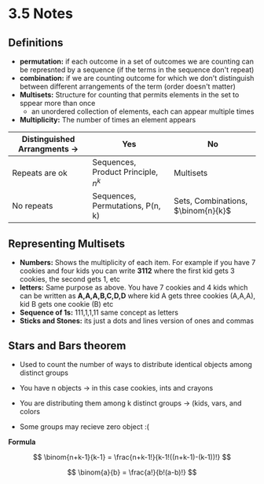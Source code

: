 # 3.5 Notes

## Definitions
- **permutation:** if each outcome in a set of outcomes we are counting can be represnted by a sequence (if the terms in the sequence don't repeat)
- **combination:** if we are counting outcome for which we don't distinguish between different arrangements of the term (order doesn't matter)
- **Multisets:** Structure for counting that permits elements in the set to sppear more than once
    - an unordered collection of elements, each can appear multiple times
- **Multiplicity:** The number of times an element appears

|Distinguished Arrangments -> | Yes | No |
|-----------------------------|-----|----|
| Repeats are ok              | Sequences, Product Principle, $n^k$| Multisets|
| No repeats                  | Sequences, Permutations, P(n, k) | Sets, Combinations, $\binom{n}{k}$|

## Representing Multisets
- **Numbers:** Shows the multiplicity of each item. For example if you have 7 cookies and four kids you can write **3112** where the first kid gets 3 cookies, the second gets  1, etc
- **letters:** Same purpose as above. You have 7 cookies and 4 kids which can be written as **A,A,A,B,C,D,D** where kid A gets three cookies (A,A,A), kid B gets one cookie (B) etc
- **Sequence of 1s:** 111,1,1,11 same concept as letters
- **Sticks and Stones:** its just a dots and lines version of ones and commas

## Stars and Bars theorem
- Used to count the number of ways to distribute identical objects among distinct groups

- You have n objects -> in this case cookies, ints and crayons
- You are distributing them among k distinct groups -> (kids, vars, and colors
- Some groups may recieve zero object :(

**Formula** 


$$ \binom{n+k-1}{k-1} = \frac{n+k-1!}{k-1!((n+k-1)-(k-1))!} $$

$$ \binom{a}{b} = \frac{a!}{b!(a-b)!} $$
